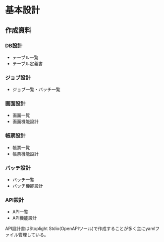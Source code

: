 # 基本設計

## 作成資料

### DB設計
- テーブル一覧
- テーブル定義書

### ジョブ設計
- ジョブ一覧・バッチ一覧

### 画面設計
- 画面一覧
- 画面機能設計

### 帳票設計
- 帳票一覧
- 帳票機能設計

### バッチ設計
- バッチ一覧
- バッチ機能設計

### API設計
- API一覧
- API機能設計

API設計書はStoplight Stdio(OpenAPIツール)で作成することが多く主にyamlファイル管理している。
